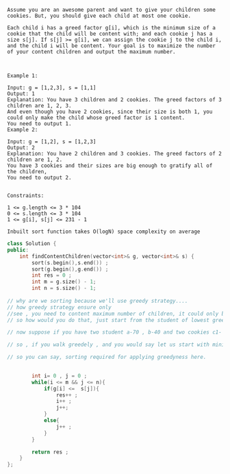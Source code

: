 ```
Assume you are an awesome parent and want to give your children some cookies. But, you should give each child at most one cookie.

Each child i has a greed factor g[i], which is the minimum size of a cookie that the child will be content with; and each cookie j has a size s[j]. If s[j] >= g[i], we can assign the cookie j to the child i, and the child i will be content. Your goal is to maximize the number of your content children and output the maximum number.

 

Example 1:

Input: g = [1,2,3], s = [1,1]
Output: 1
Explanation: You have 3 children and 2 cookies. The greed factors of 3 children are 1, 2, 3. 
And even though you have 2 cookies, since their size is both 1, you could only make the child whose greed factor is 1 content.
You need to output 1.
Example 2:

Input: g = [1,2], s = [1,2,3]
Output: 2
Explanation: You have 2 children and 3 cookies. The greed factors of 2 children are 1, 2. 
You have 3 cookies and their sizes are big enough to gratify all of the children, 
You need to output 2.
 

Constraints:

1 <= g.length <= 3 * 104
0 <= s.length <= 3 * 104
1 <= g[i], s[j] <= 231 - 1
```
```Inbuilt sort function takes O(logN) space complexity on average```
```cpp
class Solution {
public:
    int findContentChildren(vector<int>& g, vector<int>& s) {
        sort(s.begin(),s.end()) ;
        sort(g.begin(),g.end()) ;
        int res = 0 ;
        int m = g.size() - 1;
        int n = s.size() - 1;
        
// why are we sorting because we'll use greedy strategy....
// how greedy strategy ensure only 
//see , you need to content maximum number of children, it could only be possible when each one of the student who is getting the cookie will get the cookie near to his greed. because this way, each cookie size and student greed who both are compatible will ensure that maximum number of students will get the cookies means maximum number of student will be content.
// so how would you do that, just start from the student of lowest greed and simultaneously start with a cookie of lowest size, if the current cookie size is well enough that it can satisfy the greed of that student then assign that cookie to him & move to next student and next cookie simultaneously.

// now suppose if you have two student a-70 , b-40 and two cookies c1- 100 , c2 10 , let us say you alott b student of greed 40 with c1 cookie, but then a will not get any cookie because c2 size is just 10 , it can't satisfy the greed of student a of greed 70. 

// so , if you walk greedely , and you would say let us start with minimum to minimum first and then next with next .

// so you can say, sorting required for applying greedyness here.
    

        int i= 0 , j = 0 ;
        while(i <= m && j <= n){
            if(g[i] <=  s[j]){
                res++ ;
                i++ ;
                j++;
            }
            else{
                j++ ;
            }
        }

        return res ;
    }
};
```
